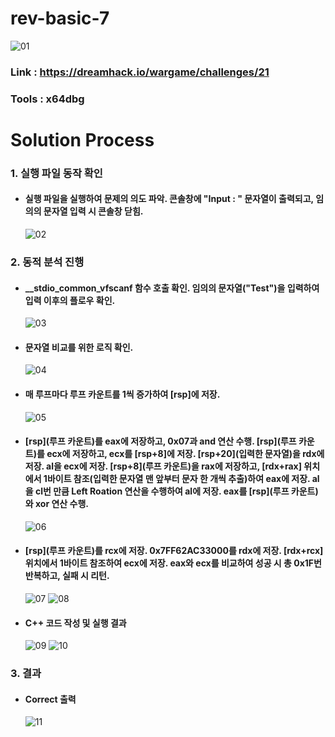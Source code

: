 # **rev-basic-7**

![01](https://github.com/idong00/ReversingStudy/blob/main/Problem13/Image/01.PNG?raw=true)
### Link : https://dreamhack.io/wargame/challenges/21
### Tools : x64dbg

# **Solution Process**
### 1. 실행 파일 동작 확인
  - #### 실행 파일을 실행하여 문제의 의도 파악. 콘솔창에 "Input : " 문자열이 출력되고, 임의의 문자열 입력 시 콘솔창 닫힘.
    ![02](https://github.com/idong00/ReversingStudy/blob/main/Problem13/Image/02.PNG?raw=true)

### 2. 동적 분석 진행
  - #### __stdio_common_vfscanf 함수 호출 확인. 임의의 문자열("Test")을 입력하여 입력 이후의 플로우 확인.
    ![03](https://github.com/idong00/ReversingStudy/blob/main/Problem13/Image/03.PNG?raw=true)

  - #### 문자열 비교를 위한 로직 확인.
    ![04](https://github.com/idong00/ReversingStudy/blob/main/Problem13/Image/04.PNG?raw=true)

  - #### 매 루프마다 루프 카운트를 1씩 증가하여 [rsp]에 저장. 
    ![05](https://github.com/idong00/ReversingStudy/blob/main/Problem13/Image/05.PNG?raw=true)

  - #### [rsp](루프 카운트)를 eax에 저장하고, 0x07과 and 연산 수행. [rsp](루프 카운트)를 ecx에 저장하고, ecx를 [rsp+8]에 저장. [rsp+20](입력한 문자열)을 rdx에 저장. al을 ecx에 저장. [rsp+8](루프 카운트)을 rax에 저장하고, [rdx+rax] 위치에서 1바이트 참조(입력한 문자열 맨 앞부터 문자 한 개씩 추출)하여 eax에 저장. al을 cl번 만큼 Left Roation 연산을 수행하여 al에 저장. eax를 [rsp](루프 카운트)와 xor 연산 수행.
    ![06](https://github.com/idong00/ReversingStudy/blob/main/Problem13/Image/06.PNG?raw=true)

  - #### [rsp](루프 카운트)를 rcx에 저장. 0x7FF62AC33000를 rdx에 저장. [rdx+rcx] 위치에서 1바이트 참조하여 ecx에 저장. eax와 ecx를 비교하여 성공 시 총 0x1F번 반복하고, 실패 시 리턴.
    ![07](https://github.com/idong00/ReversingStudy/blob/main/Problem13/Image/07.PNG?raw=true)
    ![08](https://github.com/idong00/ReversingStudy/blob/main/Problem13/Image/08.PNG?raw=true)

  - #### C++ 코드 작성 및 실행 결과
    ![09](https://github.com/idong00/ReversingStudy/blob/main/Problem13/Image/09.PNG?raw=true)
    ![10](https://github.com/idong00/ReversingStudy/blob/main/Problem13/Image/10.PNG?raw=true)
    
### 3. 결과
  - #### Correct 출력
    ![11](https://github.com/idong00/ReversingStudy/blob/main/Problem13/Image/11.PNG?raw=true)
